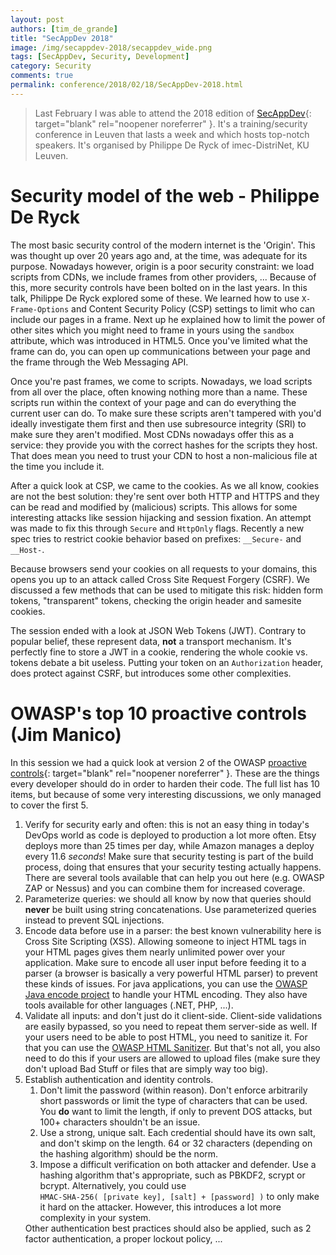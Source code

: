 ```yaml
---
layout: post
authors: [tim_de_grande]
title: "SecAppDev 2018"
image: /img/secappdev-2018/secappdev_wide.png
tags: [SecAppDev, Security, Development]
category: Security
comments: true
permalink: conference/2018/02/18/SecAppDev-2018.html
---
```


> Last February I was able to attend the 2018 edition of [SecAppDev](https://www.secappdev.org/){: target="blank" rel="noopener noreferrer" }.
> It's a training/security conference in Leuven that lasts a week and which hosts top-notch speakers.
> It's organised by Philippe De Ryck of imec-DistriNet, KU Leuven.

# Security model of the web - Philippe De Ryck
The most basic security control of the modern internet is the 'Origin'.
This was thought up over 20 years ago and, at the time, was adequate for its purpose.
Nowadays however, origin is a poor security constraint: we load scripts from CDNs, we include frames from other providers, ...
Because of this, more security controls have been bolted on in the last years.
In this talk, Philippe De Ryck explored some of these.
We learned how to use `X-Frame-Options` and Content Security Policy (CSP) settings to limit who can include our pages in a frame.
Next up he explained how to limit the power of other sites which you might need to frame in yours using the `sandbox` attribute, which was introduced in HTML5.
Once you've limited what the frame can do, you can open up communications between your page and the frame through the Web Messaging API.

Once you're past frames, we come to scripts.
Nowadays, we load scripts from all over the place, often knowing nothing more than a name.
These scripts run within the context of your page and can do everything the current user can do.
To make sure these scripts aren't tampered with you'd ideally investigate them first and then use subresource integrity (SRI) to make sure they aren't modified.
Most CDNs nowadays offer this as a service: they provide you with the correct hashes for the scripts they host.
That does mean you need to trust your CDN to host a non-malicious file at the time you include it.

After a quick look at CSP, we came to the cookies.
As we all know, cookies are not the best solution: they're sent over both HTTP and HTTPS and they can be read and modified by (malicious) scripts.
This allows for some interesting attacks like session hijacking and session fixation.
An attempt was made to fix this through `Secure` and `HttpOnly` flags.
Recently a new spec tries to restrict cookie behavior based on prefixes: `__Secure-` and `__Host-`.

Because browsers send your cookies on all requests to your domains, this opens you up to an attack called Cross Site Request Forgery (CSRF).
We discussed a few methods that can be used to mitigate this risk: hidden form tokens, "transparent" tokens, checking the origin header and samesite cookies.

The session ended with a look at JSON Web Tokens (JWT).
Contrary to popular belief, these represent data, **not** a transport mechanism.
It's perfectly fine to store a JWT in a cookie, rendering the whole cookie vs. tokens debate a bit useless.
Putting your token on an `Authorization` header, does protect against CSRF, but introduces some other complexities.

# OWASP's top 10 proactive controls (Jim Manico)
In this session we had a quick look at version 2 of the OWASP [proactive controls](https://www.owasp.org/index.php/OWASP_Proactive_Controls){: target="blank" rel="noopener noreferrer" }.
These are the things every developer should do in order to harden their code.
The full list has 10 items, but because of some very interesting discussions, we only managed to cover the first 5.

<ol>
    <li>
        Verify for security early and often:
        this is not an easy thing in today's DevOps world as code is deployed to production a lot more often.
        Etsy deploys more than 25 times per day, while Amazon manages a deploy every 11.6 <em>seconds</em>!
        Make sure that security testing is part of the build process, doing that ensures that your security testing actually happens.
        There are several tools available that can help you out here (e.g. OWASP ZAP or Nessus) and you can combine them for increased coverage.
    </li>
    <li>
        Parameterize queries:
        we should all know by now that queries should <strong>never</strong> be built using string concatenations.
        Use parameterized queries instead to prevent SQL injections.
    </li>
    <li>
        Encode data before use in a parser:
        the best known vulnerability here is Cross Site Scripting (XSS).
        Allowing someone to inject HTML tags in your HTML pages gives them nearly unlimited power over your application.
        Make sure to encode all user input before feeding it to a parser (a browser is basically a very powerful HTML parser) to prevent these kinds of issues.
        For java applications, you can use the <a href="https://www.owasp.org/index.php/OWASP_Java_Encoder_Project" target="blank" rel="noopener noreferrer">OWASP Java encode project</a> to handle your HTML encoding.
        They also have tools available for other languages (.NET, PHP, ...).
    </li>
    <li>
        Validate all inputs:
        and don't just do it client-side.
        Client-side validations are easily bypassed, so you need to repeat them server-side as well.
        If your users need to be able to post HTML, you need to sanitize it.
        For that you can use the <a href="https://www.owasp.org/index.php/OWASP_Java_HTML_Sanitizer_Project" target="blank" rel="noopener noreferrer">OWASP HTML Sanitizer</a>.
        But that's not all, you also need to do this if your users are allowed to upload files (make sure they don't upload Bad Stuff or files that are simply way too big).
    </li>
    <li>
        Establish authentication and identity controls.
        <ol>
            <li>
                Don't limit the password (within reason). 
                Don't enforce arbitrarily short passwords or limit the type of characters that can be used.
                You <strong>do</strong> want to limit the length, if only to prevent DOS attacks, but 100+ characters shouldn't be an issue.
            </li>
            <li>
                Use a strong, unique salt.
                Each credential should have its own salt, and don't skimp on the length.
                64 or 32 characters (depending on the hashing algorithm) should be the norm.
            </li>
            <li>
                Impose a difficult verification on both attacker and defender.
                Use a hashing algorithm that's appropriate, such as PBKDF2, scrypt or bcrypt.
                Alternatively, you could use <code class="highlighter-rouge" style="white-space:nowrap">HMAC-SHA-256( [private key], [salt] + [password] )</code> to only make it hard on the attacker.
                However, this introduces a lot more complexity in your system.
            </li>
        </ol>
        Other authentication best practices should also be applied, such as 2 factor authentication, a proper lockout policy, ...
    </li>
</ol>
